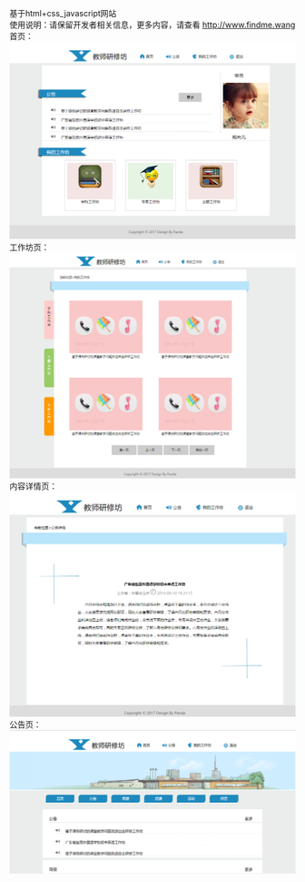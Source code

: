 ﻿基于html+css_javascript网站</br>
使用说明：请保留开发者相关信息，更多内容，请查看 http://www.findme.wang</br>
首页：
<img src="images/1_1.png" />
工作坊页：
<img src="images/1_2.png" />
内容详情页：
<img src="images/1_3.png" />
公告页：
<img src="images/1_4.png" />
